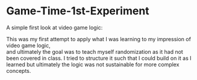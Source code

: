 # Game-Time-1st-Experiment
A simple first look at video game logic:

This was my first attempt to apply what I was learning to my impression of video game logic,  
and ultimately the goal was to teach myself randomization as it had not been covered in class.
I tried to structure it such that I could build on it as I learned but ultimately the logic was 
not sustainable for more complex concepts.
